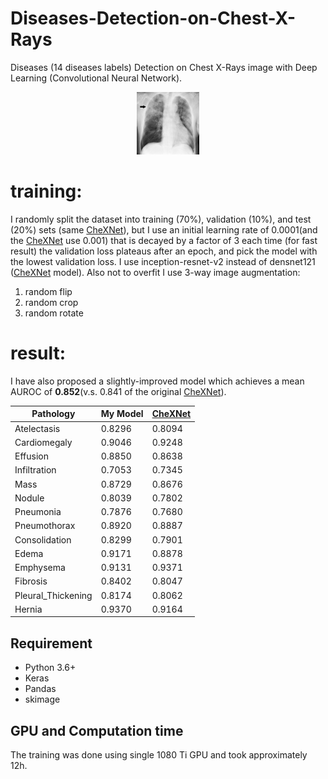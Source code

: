 # Diseases-Detection-on-Chest-X-Rays

Diseases (14 diseases labels) Detection on Chest X-Rays image with Deep Learning (Convolutional Neural Network).

<div align=center><img width="100" height="100" src="./X_ray/pneumonia.jpg"/></div>

# training:
I randomly split the dataset into training (70%), validation (10%), and test (20%) sets (same [CheXNet](https://arxiv.org/abs/1711.05225)), but I use an initial learning rate of 0.0001(and the [CheXNet](https://arxiv.org/abs/1711.05225) use 0.001) that is decayed by a factor of 3 each time (for fast result) the validation loss plateaus after an epoch, and pick the model with the lowest validation loss.
I use inception-resnet-v2 instead of densnet121 ([CheXNet](https://arxiv.org/abs/1711.05225) model). Also not to overfit I use 3-way image augmentation:
1. random flip 
2. random crop 
3. random rotate 

# result:
I have also proposed a slightly-improved model which achieves a mean AUROC of **0.852**(v.s. 0.841 of the original [CheXNet](https://arxiv.org/abs/1711.05225)).

| Pathology | My Model | [CheXNet](https://arxiv.org/abs/1711.05225) | 
| ------------- | ------------- | ------------- | 
| Atelectasis  | 0.8296  | 0.8094 |
| Cardiomegaly  | 0.9046  | 0.9248 |
| Effusion  | 0.8850  | 0.8638 |
| Infiltration  | 0.7053  | 0.7345 |
| Mass  | 0.8729  | 0.8676 |
| Nodule | 0.8039 | 0.7802 |
| Pneumonia | 0.7876 | 0.7680 |
| Pneumothorax | 0.8920 | 0.8887 |
| Consolidation | 0.8299 | 0.7901 |
| Edema | 0.9171 | 0.8878 |
| Emphysema | 0.9131 | 0.9371 |
| Fibrosis | 0.8402 | 0.8047 |
| Pleural_Thickening | 0.8174 | 0.8062 |
| Hernia | 0.9370 | 0.9164 |

## Requirement

- Python 3.6+
- Keras
- Pandas
- skimage

## GPU and Computation time
The training was done using single 1080 Ti GPU and took approximately 12h.








